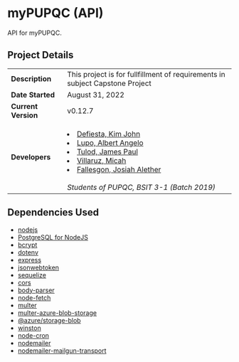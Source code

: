 # myPUPQC (API)

API for myPUPQC.

## Project Details

|                     |                                                                                                                                                                                                                                                                                                                                                                                 |
| ------------------- | ------------------------------------------------------------------------------------------------------------------------------------------------------------------------------------------------------------------------------------------------------------------------------------------------------------------------------------------------------------------------------- |
| **Description**     | This project is for fullfillment of requirements in subject Capstone Project                                                                                                                                                                                                                                                                                                    |
| **Date Started**    | August 31, 2022                                                                                                                                                                                                                                                                                                                                                                 |
| **Current Version** | v0.12.7                                                                                                                                                                                                                                                                                                                                                   |
| **Developers**      | <ul></ul><li>[Defiesta, Kim John](https://github.com/Moonkeyk666)</li><li>[Lupo, Albert Angelo](https://github.com/blaterwolf)</li><li>[Tulod, James Paul](https://github.com/polekstulod)</li><li>[Villaruz, Micah](https://github.com/micahvllz)</li><li>[Fallesgon, Josiah Alether](https://github.com/Josayah32)</li></ul> <br/> _Students of PUPQC, BSIT 3-1 (Batch 2019)_ |

## Dependencies Used

-   [nodejs](https://nodejs.org/en/)
-   [PostgreSQL for NodeJS](https://www.npmjs.com/package/pg)
-   [bcrypt](https://github.com/kelektiv/node.bcrypt.js)
-   [dotenv](https://github.com/motdotla/dotenv)
-   [express](http://expressjs.com/)
-   [jsonwebtoken](https://jwt.io/)
-   [sequelize](https://sequelize.org/)
-   [cors](https://github.com/expressjs/cors)
-   [body-parser](https://github.com/expressjs/body-parser)
-   [node-fetch](https://www.npmjs.com/package/node-fetch)
-   [multer](https://www.npmjs.com/package/multer)
-   [multer-azure-blob-storage](https://www.npmjs.com/package/multer-azure-blob-storage)
-   [@azure/storage-blob](https://www.npmjs.com/package/@azure/storage-blob)
-   [winston](https://www.npmjs.com/package/winston)
-   [node-cron](https://www.npmjs.com/package/node-cron)
-   [nodemailer](https://nodemailer.com/about/)
-   [nodemailer-mailgun-transport](https://www.npmjs.com/package/nodemailer-mailgun-transport)
